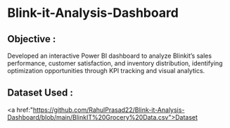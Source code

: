 # Blink-it-Analysis-Dashboard

## Objective : 
Developed an interactive Power BI dashboard to analyze Blinkit’s sales performance, customer satisfaction, and inventory distribution, identifying optimization opportunities through KPI tracking and visual analytics.

## Dataset Used :
<a href:"https://github.com/RahulPrasad22/Blink-it-Analysis-Dashboard/blob/main/BlinkIT%20Grocery%20Data.csv">Dataset</a>

